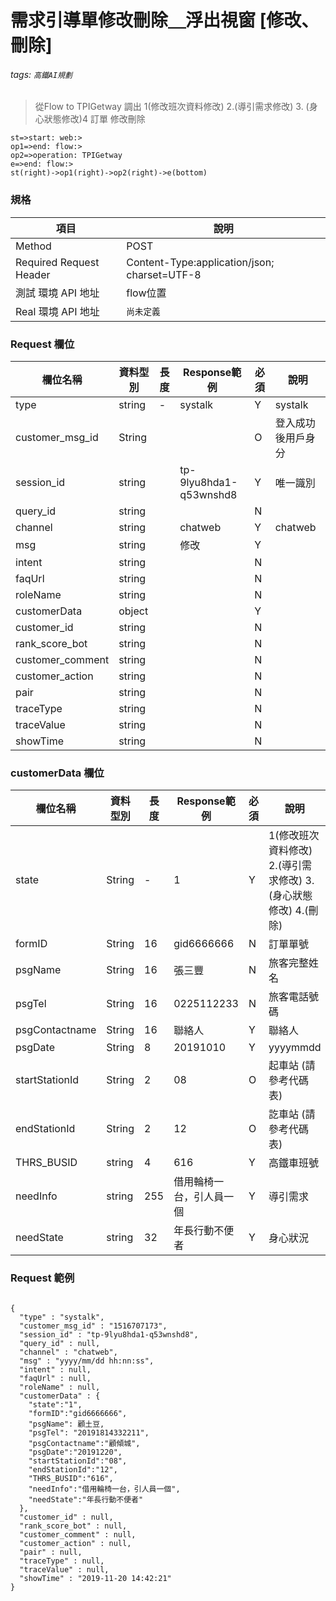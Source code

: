 # 需求引導單修改刪除＿浮出視窗 [修改、刪除]
###### tags: `高鐵AI規劃`

>從Flow to TPIGetway 調出 1(修改班次資料修改) 2.(導引需求修改) 3. (身心狀態修改)4
>訂單 修改刪除

```flow
st=>start: web:>
op1=>end: flow:>
op2=>operation: TPIGetway
e=>end: flow:>
st(right)->op1(right)->op2(right)->e(bottom)

```

### 規格

  項目 | 說明
  ---- | ---
  Method | POST
  Required Request Header |  Content-Type:application/json; charset=UTF-8
  測試 環境 API 地址 | flow位置
  Real 環境 API 地址 | `尚未定義`

### Request 欄位

  欄位名稱 | 資料型別| 長度|Response範例| 必須 | 說明
  --------- | ------- |-----| --------|--------|--------
type | string | - | systalk | Y | systalk
customer_msg_id | String | | | O | 登入成功後用戶身分 
session_id | string |  | tp-9lyu8hda1-q53wnshd8| Y | 唯一識別
query_id | string |  |  | N | 
channel | string |  | chatweb | Y | chatweb
msg | string |  | 修改 | Y |
intent | string |  |  | N | 
faqUrl | string |  |  | N | 
roleName | string |  |  | N | 
customerData | object |  |  | Y | 
customer_id | string |  |  | N | 
rank_score_bot | string |  |  | N |
customer_comment | string |  | | N | 
customer_action | string |  | | N | 
pair | string |  | | N | 
traceType | string |  | | N | 
traceValue | string |  | | N | 
showTime | string |  | | N | 


### customerData 欄位
  欄位名稱 | 資料型別| 長度|Response範例| 必須 | 說明
  --------- | ------- |-----| --------|--------|--------
state | String | - | 1 | Y | 1(修改班次資料修改) 2.(導引需求修改) 3. (身心狀態修改) 4.(刪除)
formID |String | 16 | gid6666666 | N | 訂單單號
psgName |String | 16 | 張三豐 | N | 旅客完整姓名
psgTel |String | 16 | 0225112233 | N | 旅客電話號碼
psgContactname |String | 16 | 聯絡人 |  Y | 聯絡人
psgDate |String | 8 | 20191010 | Y |  yyyymmdd
startStationId |String | 2 | 08 | O |  起車站 (請參考代碼表)
endStationId |String | 2 | 12 | O |  訖車站 (請參考代碼表)
THRS_BUSID | string | 4 | 616 | Y  | 高鐵車班號
needInfo | string | 255 | 借用輪椅一台，引人員一個 | Y | 導引需求
needState | string | 32 | 年長行動不便者 | Y | 身心狀況



### Request 範例
```

{
  "type" : "systalk",
  "customer_msg_id" : "1516707173",
  "session_id" : "tp-9lyu8hda1-q53wnshd8",
  "query_id" : null,
  "channel" : "chatweb",
  "msg" : "yyyy/mm/dd hh:nn:ss",
  "intent" : null,
  "faqUrl" : null,
  "roleName" : null,
  "customerData" : {
    "state":"1",
    "formID":"gid6666666",
    "psgName": 顧土豆,
    "psgTel": "20191814332211",
    "psgContactname":"顧傾城",
    "psgDate":"20191220",
    "startStationId":"08",
    "endStationId":"12",
    "THRS_BUSID":"616",
    "needInfo":"借用輪椅一台，引人員一個",
    "needState":"年長行動不便者"  
  },
  "customer_id" : null,
  "rank_score_bot" : null,
  "customer_comment" : null,
  "customer_action" : null,
  "pair" : null,
  "traceType" : null,
  "traceValue" : null,
  "showTime" : "2019-11-20 14:42:21"
}
```
